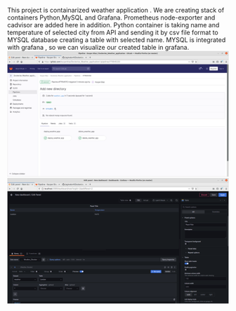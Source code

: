 This project is containarized weather application . We are creating stack of containers Python,MySQL and Grafana. Prometheus node-exporter and cadvisor are added here in addition. Python container is taking name and temperature of selected city from API and sending it by csv file format to MYSQL database creating a table with selected name. MYSQL is integrated with grafana , so we can visualize our created table in grafana.
![](screenshots/Gitlab_Pipeline.png)
![](screenshots/Grafana_Table.png)
